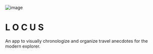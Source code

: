 ![image](https://github.com/nishata/image/blob/master/Screen%20Shot%202016-11-09%20at%207.33.12%20PM.png?raw=true)
# L O C U S
An app to visually chronologize and organize travel anecdotes for the modern explorer.
